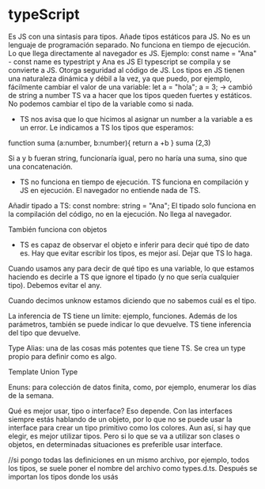 # typeScript

Es JS con una sintasis para tipos. Añade tipos estáticos para JS. No es un lenguaje de programación separado.
No funciona en tiempo de ejecución. Lo que llega directamente al navegador es JS. Ejemplo:
const name = "Ana" - const name es typestript y Ana es JS
El typescript se compila y se convierte a JS.
Otorga seguridad al código de JS.
Los tipos en JS tienen una naturaleza dinámica y débil a la vez, ya que puedo, por ejemplo, fácilmente cambiar el valor de una variable:
let a = "hola";
a = 3; -> cambió de string a number
TS va a hacer que los tipos queden fuertes y estáticos. No podemos cambiar el tipo de la variable como si nada.

- TS nos avisa que lo que hicimos al asignar un number a la variable a es un error.
  Le indicamos a TS los tipos que esperamos:

function suma (a:number, b:number){
return a +b
}
suma (2,3)

Si a y b fueran string, funcionaría igual, pero no haría una suma, sino que una concatenación.

- TS no funciona en tiempo de ejecución. TS funciona en compilación y JS en ejecución. El navegador no entiende nada de TS.

Añadir tipado a TS:
const nombre: string = "Ana";
El tipado solo funciona en la compilación del código, no en la ejecución. No llega al navegador.

También funciona con objetos

- TS es capaz de observar el objeto e inferir para decir qué tipo de dato es.
  Hay que evitar escribir los tipos, es mejor así. Dejar que TS lo haga.

Cuando usamos any para decir de qué tipo es una variable, lo que estamos haciendo es decirle a TS que ignore el tipado (y no que sería cualquier tipo). Debemos evitar el any.

Cuando decimos unknow estamos diciendo que no sabemos cuál es el tipo.

La inferencia de TS tiene un límite: ejemplo, funciones.
Además de los parámetros, también se puede indicar lo que devuelve. TS tiene inferencia del tipo que devuelve.

Type Alias: una de las cosas más potentes que tiene TS.
Se crea un type propio para definir como es algo.

Template Union Type

Enuns: para colección de datos finita, como, por ejemplo, enumerar los días de la semana.

Qué es mejor usar, tipo o interface? Eso depende.
Con las interfaces siempre estás hablando de un objeto, por lo que no se puede usar la interface para crear un tipo primitivo como los colores.
Aun así, si hay que elegir, es mejor utilizar tipos. Pero si lo que se va a utilizar son clases o objetos, en determinadas situaciones es preferible usar interface.

//si pongo todas las definiciones en un mismo archivo, por ejemplo, todos los tipos, se suele poner el nombre del archivo como types.d.ts. Después se importan los tipos donde los usás
